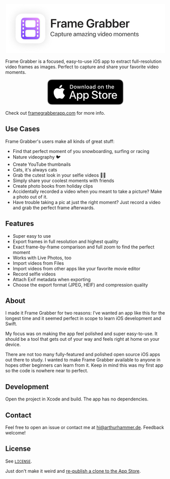 <p align="center">
    <a href="https://apps.apple.com/app/frame-grabber/id1434703541">
        <img src="design/banner.jpg" alt="App Store banner.">
    </a>
</p>

Frame Grabber is a focused, easy-to-use iOS app to extract full-resolution video frames as images. Perfect to capture and share your favorite video moments.

<p align="center">
    <a href="https://apps.apple.com/app/frame-grabber/id1434703541">
        <img src="./design/app-store-badge.svg" alt="Download on the App Store">
    </a>
</p>

Check out [framegrabberapp.com](https://framegrabberapp.com) for more info.

## Use Cases

Frame Grabber's users make all kinds of great stuff:

- Find that perfect moment of you snowboarding, surfing or racing
- Nature videography 🐦
- Create YouTube thumbnails
- Cats, it's always cats
- Grab the cutest look in your selfie videos 💃🏼
- Simply share your coolest moments with friends
- Create photo books from holiday clips
- Accidentally recorded a video when you meant to take a picture? Make a photo out of it.
- Have trouble taking a pic at just the right moment? Just record a video and grab the perfect frame afterwards.

## Features

- Super easy to use
- Export frames in full resolution and highest quality
- Exact frame-by-frame comparison and full zoom to find the perfect moment
- Works with Live Photos, too
- Import videos from Files
- Import videos from other apps like your favorite movie editor
- Record selfie videos
- Attach Exif metadata when exporting
- Choose the export format (JPEG, HEIF) and compression quality

## About

I made it Frame Grabber for two reasons: I've wanted an app like this for the longest time and it seemed perfect in scope to learn iOS development and Swift.

My focus was on making the app feel polished and super easy-to-use. It should be a tool that gets out of your way and feels right at home on your device.

There are not too many fully-featured and polished open source iOS apps out there to study. I wanted to make Frame Grabber available to anyone in hopes other beginners can learn from it. Keep in mind this was my first app so the code is nowhere near to perfect.

## Development

Open the project in Xcode and build. The app has no dependencies.

## Contact

Feel free to open an issue or contact me at hi@arthurhammer.de. Feedback welcome!

## License

See [`LICENSE`](LICENSE).

Just don't make it weird and [re-publish a clone to the App Store](https://github.com/arthurhammer/FrameGrabber/issues/5).
